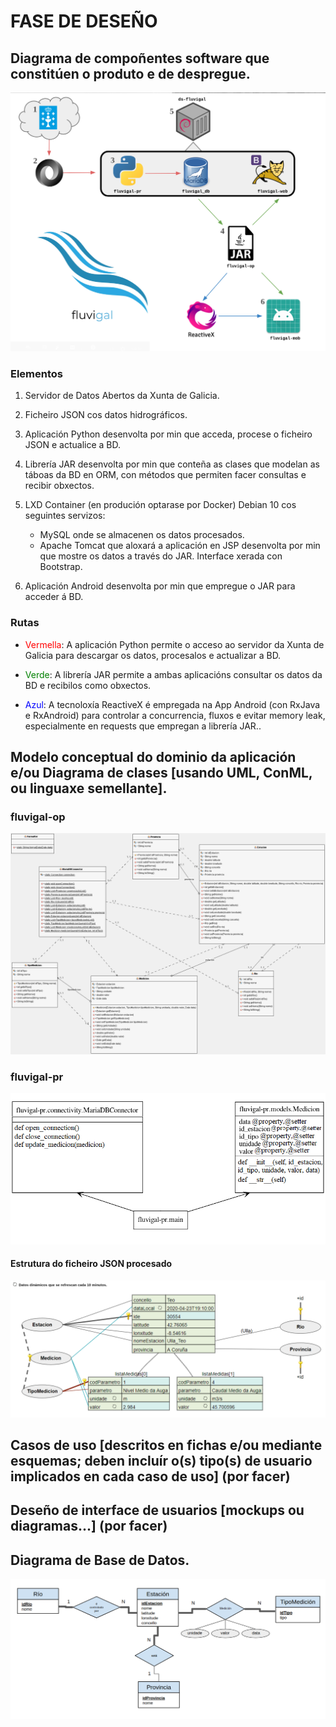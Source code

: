 # FASE DE DESEÑO


## Diagrama de compoñentes software que constitúen o produto e de despregue.

![Contorno](img/4_contorno_numeros.png)

### Elementos
1. Servidor de Datos Abertos da Xunta de Galicia.

2. Ficheiro JSON cos datos hidrográficos.

3. Aplicación Python desenvolta por min que acceda, procese o ficheiro JSON e actualice a BD.

4. Librería JAR desenvolta por min que conteña as clases que modelan as táboas da BD en ORM, con métodos que permiten facer consultas e recibir obxectos.

5. LXD Container (en produción optarase por Docker) Debian 10 cos seguintes servizos:
    + MySQL onde se almacenen os datos procesados.
    + Apache Tomcat que aloxará a aplicación en JSP desenvolta por min que mostre os datos a través do JAR. Interface xerada con Bootstrap.

6. Aplicación Android desenvolta por min que empregue o JAR para acceder á BD.
### Rutas
+ <span style="color:red">Vermella</span>: A aplicación Python permite o acceso ao servidor da Xunta de Galicia para descargar os datos, procesalos e actualizar a BD.

+ <span style="color:green">Verde</span>: A librería JAR permite a ambas aplicacións consultar os datos da BD e recibilos como obxectos.

+ <span style="color:blue">Azul</span>: A tecnoloxía ReactiveX é empregada na App Android (con RxJava e RxAndroid) para controlar a concurrencia, fluxos e evitar memory leak, especialmente en requests que empregan a librería JAR..



## Modelo conceptual do dominio da aplicación e/ou Diagrama de clases [usando UML, ConML, ou linguaxe semellante].

### fluvigal-op

![Diagrama UML](img/4_uml-fluvigal-op.png)

### fluvigal-pr

![Diagrama UML](img/4_uml-fluvigal-pr.png)

#### Estrutura do ficheiro JSON procesado

![Diagrama JSON](img/4_json_structure.png)

## Casos de uso [descritos en fichas e/ou mediante esquemas; deben incluír o(s) tipo(s) de usuario implicados en cada caso de uso] (por facer)

## Deseño de interface de usuarios [mockups ou diagramas...] (por facer)

## Diagrama de Base de Datos.

![EE-R](img/4_eer.png)
